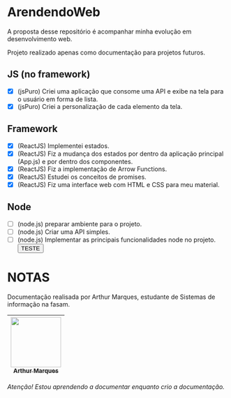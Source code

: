 # ArendendoWeb
 A proposta desse repositório é acompanhar minha evolução em desenvolvimento web.

 Projeto realizado apenas como documentação para projetos futuros.

## JS (no framework)
- [X] (jsPuro) Criei uma aplicação que consome uma API e exibe na tela para o usuário em forma de lista.
- [X] (jsPuro) Criei a personalização de cada elemento da tela.

## Framework
- [X] (ReactJS) Implementei estados.
- [X] (ReactJS) Fiz a mudança dos estados por dentro da aplicação principal (App.js) e por dentro dos componentes.
- [X] (ReactJS) Fiz a implementação de Arrow Functions.
- [X] (ReactJS) Estudei os conceitos de promises.
- [x] (ReactJS) Fiz uma interface web com HTML e CSS para meu material.

## Node
- [ ] (node.js) preparar ambiente para o projeto.
- [ ] (node.js) Criar uma API simples.
- [ ] (node.js) Implementar as principais funcionalidades node no projeto.
<button>TESTE</button>
# NOTAS
Documentação realisada por Arthur Marques, estudante de Sistemas de informação na fasam.

[<img src="https://avatars.githubusercontent.com/u/92287360?s=96&v=4" width=115 > <br> <sub> Arthur Marques </sub>](https://github.com/DevArthurM) |
| :---: |
_Atenção! Estou aprendendo a documentar enquanto crio a documentação._